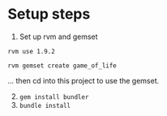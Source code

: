 Setup steps
===========
1. Set up rvm and gemset

  `rvm use 1.9.2`

  `rvm gemset create game_of_life`

  ... then cd into this project to use the gemset.

2. `gem install bundler`
3. `bundle install`
